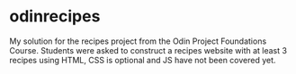 # odinrecipes
My solution for the recipes project from the Odin Project Foundations Course. Students were asked to construct a recipes website with at least 3 recipes using HTML, CSS is optional and JS have not been covered yet.
